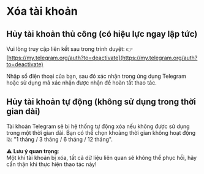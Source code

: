# Xóa tài khoản

## Hủy tài khoản thủ công (có hiệu lực ngay lập tức)

Vui lòng truy cập liên kết sau trong trình duyệt: 👉 [https://my.telegram.org/auth?to=deactivate](https://my.telegram.org/auth?to=deactivate)

Nhập số điện thoại của bạn, sau đó xác nhận trong ứng dụng Telegram hoặc sử dụng mã xác nhận được nhận để hoàn tất thao tác.

## Hủy tài khoản tự động (không sử dụng trong thời gian dài)

Tài khoản Telegram sẽ bị hệ thống tự động xóa nếu không được sử dụng trong một thời gian dài. Bạn có thể chọn khoảng thời gian không hoạt động là: "1 tháng / 3 tháng / 6 tháng / 12 tháng".

⚠️ **Lưu ý quan trọng**:  
Một khi tài khoản bị xóa, tất cả dữ liệu liên quan sẽ không thể phục hồi, hãy cẩn thận khi thực hiện thao tác này!